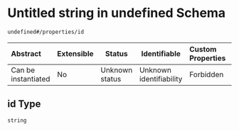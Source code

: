 # Untitled string in undefined Schema

```txt
undefined#/properties/id
```




| Abstract            | Extensible | Status         | Identifiable            | Custom Properties | Additional Properties | Access Restrictions | Defined In                                                                                       |
| :------------------ | ---------- | -------------- | ----------------------- | :---------------- | --------------------- | ------------------- | ------------------------------------------------------------------------------------------------ |
| Can be instantiated | No         | Unknown status | Unknown identifiability | Forbidden         | Allowed               | none                | [test_collection.schema.json\*](../../../out/test_collection.schema.json "open original schema") |

## id Type

`string`
